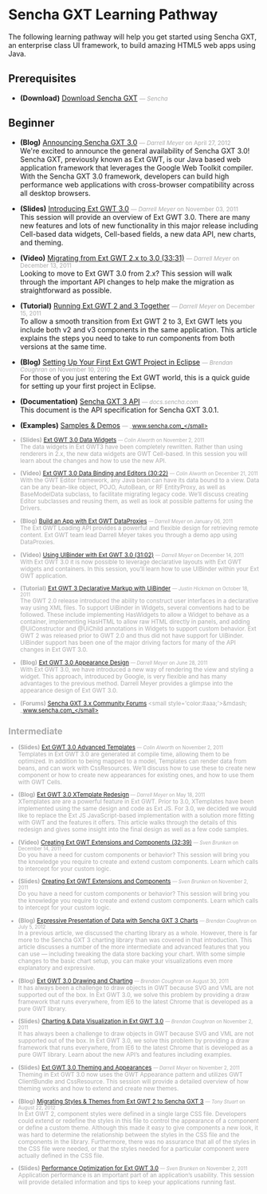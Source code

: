# Sencha GXT Learning Pathway
The following learning pathway will help you get started using Sencha GXT, an enterprise class UI framework, to build amazing HTML5 web apps using Java.


## Prerequisites

- **(Download)** [Download Sencha GXT](http://www.sencha.com/products/gxt/download/) <small style='color:#aaa;'>&mdash; _Sencha_</small>  
    

## Beginner

- **(Blog)** [Announcing Sencha GXT 3.0](http://www.sencha.com/blog/announcing-sencha-gxt-3-0) <small style='color:#aaa;'>&mdash; _Darrell Meyer_ on April 27, 2012</small>  
    We're excited to announce the general availability of Sencha GXT 3.0! Sencha GXT, previously known as Ext GWT, is our Java based web application framework that leverages the Google Web Toolkit compiler. With the Sencha GXT 3.0 framework, developers can build high performance web applications with cross-browser compatibility across all desktop browsers.

- **(Slides)** [Introducing Ext GWT 3.0](http://www.sencha.com/conference/session/ext-gwt-3-fundamentals) <small style='color:#aaa;'>&mdash; _Darrell Meyer_ on November 03, 2011</small>  
    This session will provide an overview of Ext GWT 3.0. There are many new features and lots of new functionality in this major release including Cell-based data widgets, Cell-based fields, a new data API, new charts, and theming.

- **(Video)** [Migrating from Ext GWT 2.x to 3.0 (33:31)](http://www.sencha.com/conference/session/migrating-from-ext-gwt-2.x-to-3.0) <small style='color:#aaa;'>&mdash; _Darrell Meyer_ on December 13, 2011</small>  
    Looking to move to Ext GWT 3.0 from 2.x? This session will walk through the important API changes to help make the migration as straightforward as possible.

- **(Tutorial)** [Running Ext GWT 2 and 3 Together](http://www.sencha.com/learn/running-ext-gwt-2-and-3-together/) <small style='color:#aaa;'>&mdash; _Darrell Meyer_ on December 15, 2011</small>  
    To allow a smooth transition from Ext GWT 2 to 3, Ext GWT lets you include both v2 and v3 components in the same application. This article explains the steps you need to take to run components from both versions at the same time.

- **(Blog)** [Setting Up Your First Ext GWT Project in Eclipse](http://www.sencha.com/blog/setting-up-your-first-ext-gwt-project-in-eclipse/) <small style='color:#aaa;'>&mdash; _Brendan Coughran_ on November 10, 2010</small>  
    For those of you just entering the Ext GWT world, this is a quick guide for setting up your first project in Eclipse.

- **(Documentation)** [Sencha GXT 3 API](http://docs.sencha.com/gxt/3/) <small style='color:#aaa;'>&mdash; _docs.sencha.com_</small>  
    This document is the API specification for Sencha GXT 3.0.1.

- **(Examples)** [Samples &amp; Demos](http://www.sencha.com/products/gxt/examples/) <small style='color:#aaa;'>&mdash; _www.sencha.com_</small>  
    
- **(Slides)** [Ext GWT 3.0 Data Widgets](http://www.sencha.com/conference/session/ext-gwt-3.0-data-widgets) <small style='color:#aaa;'>&mdash; _Colin Alworth_ on November 2, 2011</small>  
    The data widgets in Ext GWT3 have been completely rewritten. Rather than using renderers in 2.x, the new data widgets are GWT Cell-based. In this session you will learn about the changes and how to use the new API.

- **(Video)** [Ext GWT 3.0 Data Binding and Editors (30:22)](http://www.sencha.com/conference/session/ext-gwt-3.0-data-binding-and-editors) <small style='color:#aaa;'>&mdash; _Colin Alworth_ on December 21, 2011</small>  
    With the GWT Editor framework, any Java bean can have its data bound to a view. Data can be any bean-like object, POJO, AutoBean, or RF EntityProxy, as well as BaseModelData subclass, to facilitate migrating legacy code. We’ll discuss creating Editor subclasses and reusing them, as well as look at possible patterns for using the Drivers.

- **(Blog)** [Build an App with Ext GWT DataProxies](http://www.sencha.com/blog/build-an-app-with-ext-gwt-dataproxies/) <small style='color:#aaa;'>&mdash; _Darrell Meyer_ on January 06, 2011</small>  
    The Ext GWT Loading API provides a powerful and flexible design for retrieving remote content. Ext GWT team lead Darrell Meyer takes you through a demo app using DataProxies.

- **(Video)** [Using UIBinder with Ext GWT 3.0 (31:02)](http://www.sencha.com/conference/session/using-uibinder-with-ext-gwt-3.0) <small style='color:#aaa;'>&mdash; _Darrell Meyer_ on December 14, 2011</small>  
    With Ext GWT 3.0 it is now possible to leverage declarative layouts with Ext GWT widgets and containers. In this session, you’ll learn how to use UIBinder within your Ext GWT application.

- **(Tutorial)** [Ext GWT 3 Declarative Markup with UiBinder](http://www.sencha.com/learn/ext-gwt-3-declarative-markup-with-uibinder/) <small style='color:#aaa;'>&mdash; _Justin Hickman_ on October 18, 2011</small>  
    The GWT 2.0 release introduced the ability to construct user interfaces in a declarative way using XML files. To support UiBinder in Widgets, several conventions had to be followed. These include implementing HasWidgets to allow a Widget to behave as a container, implementing HasHTML to allow raw HTML directly in panels, and adding @UiConstructor and @UiChild annotations in Widgets to support custom behavior.
Ext GWT 2 was released prior to GWT 2.0 and thus did not have support for UiBinder. UiBinder support has been one of the major driving factors for many of the API changes in Ext GWT 3.0.

- **(Blog)** [Ext GWT 3.0 Appearance Design](http://www.sencha.com/blog/ext-gwt-3-appearance-design/) <small style='color:#aaa;'>&mdash; _Darrell Meyer_ on June 28, 2011</small>  
    With Ext GWT 3.0, we have introduced a new way of rendering the view and styling a widget. This approach, introduced by Google, is very flexible and has many advantages to the previous method. Darrell Meyer provides a glimpse into the appearance design of Ext GWT 3.0.

- **(Forums)** [Sencha GXT 3.x Community Forums](http://www.sencha.com/forum/forumdisplay.php?83-Sencha-GXT-Community-Forums-(3.x)) <small style='color:#aaa;'>&mdash; _www.sencha.com_</small>  
    

## Intermediate

- **(Slides)** [Ext GWT 3.0 Advanced Templates](http://www.sencha.com/conference/session/ext-gwt-3.0-advanced-templates) <small style='color:#aaa;'>&mdash; _Colin Alworth_ on November 2, 2011</small>  
    Templates in Ext GWT 3.0 are generated at compile time, allowing them to be optimized. In addition to being mapped to a model, Templates can render data from beans, and can work with CssResources. We’ll discuss how to use these to create new component or how to create new appearances for existing ones, and how to use them with GWT Cells.

- **(Blog)** [Ext GWT 3.0 XTemplate Redesign](http://www.sencha.com/blog/ext-gwt-3-xtemplate-redesign/) <small style='color:#aaa;'>&mdash; _Darrell Meyer_ on May 18, 2011</small>  
    XTemplates are are a powerful feature in Ext GWT. Prior to 3.0, XTemplates have been implemented using the same design and code as Ext JS. For 3.0, we decided we would like to replace the Ext JS JavaScript-based implementation with a solution more fitting with GWT and the features it offers. This article walks through the details of this redesign and gives some insight into the final design as well as a few code samples.

- **(Video)** [Creating Ext GWT Extensions and Components (32:39)](http://vimeo.com/33644493) <small style='color:#aaa;'>&mdash; _Sven Brunken_ on December 14, 2011</small>  
    Do you have a need for custom components or behavior? This session will bring you the knowledge you require to create and extend custom components. Learn which calls to intercept for your custom logic.

- **(Slides)** [Creating Ext GWT Extensions and Components](http://www.sencha.com/conference/session/creating-ext-gwt-extensions-and-components) <small style='color:#aaa;'>&mdash; _Sven Brunken_ on November 2, 2011</small>  
    Do you have a need for custom components or behavior? This session will bring you the knowledge you require to create and extend custom components. Learn which calls to intercept for your custom logic.

- **(Blog)** [Expressive Presentation of Data with Sencha GXT 3 Charts](http://www.sencha.com/blog/building-gxt-charts/) <small style='color:#aaa;'>&mdash; _Brendan Coughran_ on July 5, 2012</small>  
    In a previous article, we discussed the charting library as a whole. However, there is far more to the Sencha GXT 3 charting library than was covered in that introduction. This article discusses a number of the more intermediate and advanced features that you can use — including tweaking the data store backing your chart. With some simple changes to the basic chart setup, you can make your visualizations even more explanatory and expressive.

- **(Blog)** [Ext GWT 3.0 Drawing and Charting](http://www.sencha.com/blog/ext-gwt-3-drawing-and-charting/) <small style='color:#aaa;'>&mdash; _Brendan Coughran_ on August 30, 2011</small>  
    It has always been a challenge to draw objects in GWT because SVG and VML are not supported out of the box. In Ext GWT 3.0, we solve this problem by providing a draw framework that runs everywhere, from IE6 to the latest Chrome that is developed as a pure GWT library.

- **(Slides)** [Charting &amp; Data Visualization in Ext GWT 3.0](http://www.sencha.com/conference/session/charting-data-visualization-in-ext-gwt-3.0) <small style='color:#aaa;'>&mdash; _Brendan Coughran_ on November 2, 2011</small>  
    It has always been a challenge to draw objects in GWT because SVG and VML are not supported out of the box. In Ext GWT 3.0, we solve this problem by providing a draw framework that runs everywhere, from IE6 to the latest Chrome that is developed as a pure GWT library. Learn about the new API’s and features including examples.

- **(Slides)** [Ext GWT 3.0 Theming and Appearances](http://www.sencha.com/conference/session/ext-gwt-3.0-theming-and-appearances) <small style='color:#aaa;'>&mdash; _Darrell Meyer_ on November 2, 2011</small>  
    Theming in Ext GWT 3.0 now uses the GWT Appearance pattern and utilizes GWT ClientBundle and CssResource. This session will provide a detailed overview of how theming works and how to extend and create new themes.

- **(Blog)** [Migrating Styles &amp; Themes from Ext GWT 2 to Sencha GXT 3](http://www.sencha.com/blog/migrating-styles-and-themes-from-ext-gwt-2-to-gxt-3/) <small style='color:#aaa;'>&mdash; _Tony Stuart_ on August 22, 2012</small>  
    In Ext GWT 2, component styles were defined in a single large CSS file. Developers could extend or redefine the styles in this file to control the appearance of a component or define a custom theme. Although this made it easy to give components a new look, it was hard to determine the relationship between the styles in the CSS file and the components in the library. Furthermore, there was no assurance that all of the styles in the CSS file were needed, or that the styles needed for a particular component were actually defined in the CSS file.

- **(Slides)** [Performance Optimization for Ext GWT 3.0](http://www.sencha.com/conference/session/tba) <small style='color:#aaa;'>&mdash; _Sven Brunken_ on November 2, 2011</small>  
    Application performance is an important part of an application’s usability. This session will provide detailed information and tips to keep your applications running fast.


